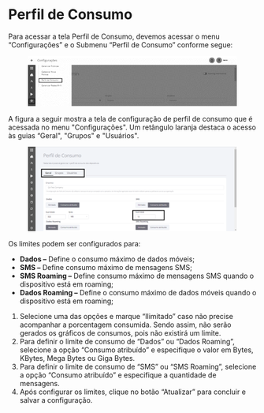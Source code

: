 # Perfil de Consumo

Para acessar a tela Perfil de Consumo, devemos acessar o menu “Configurações” e o Submenu “Perfil de Consumo” conforme segue:

<figure><img src="../../.gitbook/assets/Imagem5.png" alt=""><figcaption></figcaption></figure>

A figura a seguir mostra a tela de configuração de perfil de consumo que é acessada no menu "Configurações". Um retângulo laranja destaca o acesso às guias “Geral", "Grupos" e "Usuários".

<figure><img src="../../.gitbook/assets/Perfil de Consumo.png" alt=""><figcaption></figcaption></figure>

Os limites podem ser configurados para:

* **Dados –** Define o consumo máximo de dados móveis;
* **SMS –** Define consumo máximo de mensagens SMS;
* **SMS Roaming –** Define consumo máximo de mensagens SMS quando o dispositivo está em roaming;
* **Dados Roaming –** Define o consumo máximo de dados móveis quando o dispositivo está em roaming;

1. Selecione uma das opções e marque “Ilimitado” caso não precise acompanhar a porcentagem consumida. Sendo assim, não serão gerados os gráficos de consumos, pois não existirá um limite.
2. Para definir o limite de consumo de “Dados” ou “Dados Roaming”, selecione a opção “Consumo atribuído” e especifique o valor em Bytes, KBytes, Mega Bytes ou Giga Bytes.
3. Para definir o limite de consumo de “SMS” ou “SMS Roaming”, selecione a opção “Consumo atribuído” e especifique a quantidade de mensagens.
4. Após configurar os limites, clique no botão “Atualizar” para concluir e salvar a configuração.
